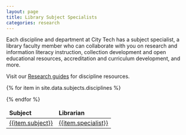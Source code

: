 ```yaml
---
layout: page
title: Library Subject Specialists
categories: research
---
```

<p>Each discipline and department at City Tech has a subject specialist, a library faculty member who can collaborate with you on research and information literacy instruction, collection development and open educational resources, accreditation and curriculum development, and more.</p>

<p>Visit our <a href="https://libguides.citytech.cuny.edu">Research guides</a> for discipline resources.</p>

<table class="table table-striped table-bordered">
	<thead>
		<tr><td><strong>Subject</strong></td><td><strong>Librarian</strong></td></tr>
	</thead>
	
{% for item in site.data.subjects.disciplines %}
<tr><td><a href="{{item.url}}">{{item.subject}}</a></td>
<td><a href="{{item.link}}">{{item.specialist}}</a></td></tr>
{% endfor %}
</table>
</div>
